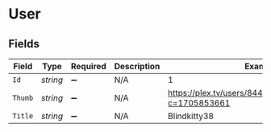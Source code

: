 # User


## Fields

| Field                                                      | Type                                                       | Required                                                   | Description                                                | Example                                                    |
| ---------------------------------------------------------- | ---------------------------------------------------------- | ---------------------------------------------------------- | ---------------------------------------------------------- | ---------------------------------------------------------- |
| `Id`                                                       | *string*                                                   | :heavy_minus_sign:                                         | N/A                                                        | 1                                                          |
| `Thumb`                                                    | *string*                                                   | :heavy_minus_sign:                                         | N/A                                                        | https://plex.tv/users/844780fc6f8a26b5/avatar?c=1705853661 |
| `Title`                                                    | *string*                                                   | :heavy_minus_sign:                                         | N/A                                                        | Blindkitty38                                               |